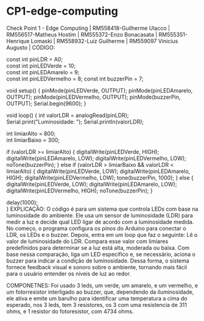 # CP1-edge-computing  
Check Point 1 - Edge Computing |
RM558418-Guilherme Ulacco | RM556517-Matheus Hostim | RM555372-Enzo Bonacasata | RM555351-Henrique Lomaski | RM558932-Luiz Guilherme | RM559097  Vinicius Augusto
 | 
CÓDIGO:

const int pinLDR = A0;  
const int pinLEDVerde = 10;  
const int pinLEDAmarelo = 9;  
const int pinLEDVermelho = 8; 
const int buzzerPin = 7; 

void setup() {
  pinMode(pinLEDVerde, OUTPUT);
  pinMode(pinLEDAmarelo, OUTPUT);
  pinMode(pinLEDVermelho, OUTPUT);
  pinMode(buzzerPin, OUTPUT);
  Serial.begin(9600);
}

void loop() {
  int valorLDR = analogRead(pinLDR); 
  Serial.print("Luminosidade: ");
  Serial.println(valorLDR);

  int limiarAlto = 800;  
  int limiarBaixo = 300;  

  if (valorLDR >= limiarAlto) {
    digitalWrite(pinLEDVerde, HIGH);
    digitalWrite(pinLEDAmarelo, LOW);
    digitalWrite(pinLEDVermelho, LOW);
    noTone(buzzerPin);
  } else if (valorLDR > limiarBaixo && valorLDR < limiarAlto) {
    digitalWrite(pinLEDVerde, LOW);
    digitalWrite(pinLEDAmarelo, HIGH);
    digitalWrite(pinLEDVermelho, LOW);
    tone(buzzerPin, 1000);
  } else {
    digitalWrite(pinLEDVerde, LOW);
    digitalWrite(pinLEDAmarelo, LOW);
    digitalWrite(pinLEDVermelho, HIGH);
    noTone(buzzerPin);
  }

  delay(1000);  
}
EXPLICAÇÃO:
O código é para um sistema que controla LEDs com base na luminosidade do ambiente. Ele usa um sensor de luminosidade (LDR) para medir a luz e decide qual LED ligar de acordo com a luminosidade medida.
No começo, o programa configura os pinos do Arduino para conectar o LDR, os LEDs e o buzzer. Depois, entra em um loop que faz o seguinte:
Lê o valor de luminosidade do LDR.
Compara esse valor com limiares predefinidos para determinar se a luz está alta, moderada ou baixa.
Com base nessa comparação, liga um LED específico e, se necessário, aciona o buzzer para indicar a condição de luminosidade.
Dessa forma, o sistema fornece feedback visual e sonoro sobre o ambiente, tornando mais fácil para o usuário entender os níveis de luz ao redor.

COMPONETNES:
Foi usado 3 leds, um verde, um amarelo, e um vermelho, e um fotorresistor interligado ao buzzer, que, dependendo da iluminosidade, ele ativa e emite um barulho para identificar uma temperatura a cima do esperado, nos 3 leds, tem 3 resistores, os 3 com uma resistencia de 311 ohms, e  1 resistor do fotoresistor, com 4734 ohms.

